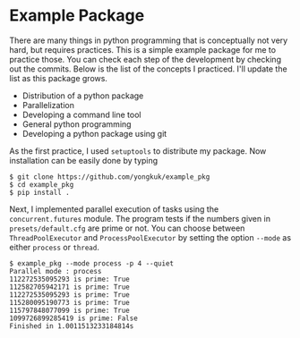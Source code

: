 # Example Package

There are many things in python programming that is conceptually not very hard, but requires 
practices. This is a simple example package for me to practice those. 
You can check each step of the development by checking out the commits.
Below is the list of the concepts I practiced. I'll update the list as this package grows.
- Distribution of a python package
- Parallelization
- Developing a command line tool
- General python programming
- Developing a python package using git


As the first practice, I used `setuptools` to distribute my package. Now installation can be 
easily done by typing
```
$ git clone https://github.com/yongkuk/example_pkg
$ cd example_pkg
$ pip install .
```


Next, I implemented parallel execution of tasks using the `concurrent.futures` module.
The program tests if the numbers given in `presets/default.cfg`
are prime or not. You can choose between `ThreadPoolExecutor` and `ProcessPoolExecutor` by 
setting the option `--mode` as either `process` or `thread`.
```
$ example_pkg --mode process -p 4 --quiet
Parallel mode : process
112272535095293 is prime: True
112582705942171 is prime: True
112272535095293 is prime: True
115280095190773 is prime: True
115797848077099 is prime: True
1099726899285419 is prime: False
Finished in 1.0011513233184814s
```

